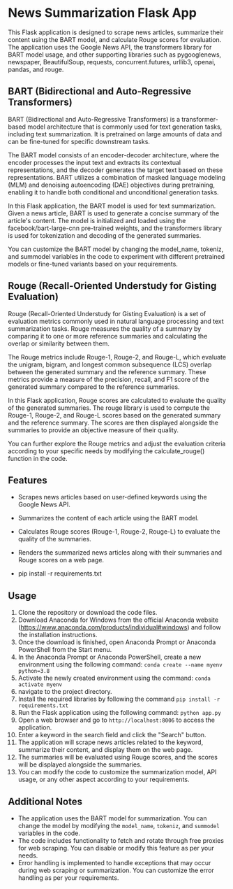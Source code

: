 # News Summarization Flask App

This Flask application is designed to scrape news articles, summarize their content using the BART model, and calculate Rouge scores for evaluation. The application uses the Google News API, the transformers library for BART model usage, and other supporting libraries such as pygooglenews, newspaper, BeautifulSoup, requests, concurrent.futures, urllib3, openai, pandas, and rouge.

## BART (Bidirectional and Auto-Regressive Transformers)

BART (Bidirectional and Auto-Regressive Transformers) is a transformer-based model architecture that is commonly used for text generation tasks, including text summarization. It is pretrained on large amounts of data and can be fine-tuned for specific downstream tasks.

The BART model consists of an encoder-decoder architecture, where the encoder processes the input text and extracts its contextual representations, and the decoder generates the target text based on these representations. BART utilizes a combination of masked language modeling (MLM) and denoising autoencoding (DAE) objectives during pretraining, enabling it to handle both conditional and unconditional generation tasks.

In this Flask application, the BART model is used for text summarization. Given a news article, BART is used to generate a concise summary of the article's content. The model is initialized and loaded using the facebook/bart-large-cnn pre-trained weights, and the transformers library is used for tokenization and decoding of the generated summaries.

You can customize the BART model by changing the model_name, tokeniz, and summodel variables in the code to experiment with different pretrained models or fine-tuned variants based on your requirements.

## Rouge (Recall-Oriented Understudy for Gisting Evaluation)

Rouge (Recall-Oriented Understudy for Gisting Evaluation) is a set of evaluation metrics commonly used in natural language processing and text summarization tasks. Rouge measures the quality of a summary by comparing it to one or more reference summaries and calculating the overlap or similarity between them.

The Rouge metrics include Rouge-1, Rouge-2, and Rouge-L, which evaluate the unigram, bigram, and longest common subsequence (LCS) overlap between the generated summary and the reference summary. These metrics provide a measure of the precision, recall, and F1 score of the generated summary compared to the reference summaries.

In this Flask application, Rouge scores are calculated to evaluate the quality of the generated summaries. The rouge library is used to compute the Rouge-1, Rouge-2, and Rouge-L scores based on the generated summary and the reference summary. The scores are then displayed alongside the summaries to provide an objective measure of their quality.

You can further explore the Rouge metrics and adjust the evaluation criteria according to your specific needs by modifying the calculate_rouge() function in the code.


## Features

- Scrapes news articles based on user-defined keywords using the Google News API.
- Summarizes the content of each article using the BART model.
- Calculates Rouge scores (Rouge-1, Rouge-2, Rouge-L) to evaluate the quality of the summaries.
- Renders the summarized news articles along with their summaries and Rouge scores on a web page.

- pip install -r requirements.txt

## Usage

1. Clone the repository or download the code files.
2. Download Anaconda for Windows from the official Anaconda website (https://www.anaconda.com/products/individual#windows) and follow the installation instructions.
3. Once the download is finished, open Anaconda Prompt or Anaconda PowerShell from the Start menu.
4. In the Anaconda Prompt or Anaconda PowerShell, create a new environment using the following command: 
`conda create --name myenv python=3.8`
5. Activate the newly created environment using the command: 
`conda activate myenv`
6. navigate to the project directory.
7. Install the required libraries by following the command
`pip install -r requirements.txt`
8. Run the Flask application using the following command: `python app.py`
9. Open a web browser and go to `http://localhost:8006` to access the application.
10. Enter a keyword in the search field and click the "Search" button.
11. The application will scrape news articles related to the keyword, summarize their content, and display them on the web page.
12. The summaries will be evaluated using Rouge scores, and the scores will be displayed alongside the summaries.
13. You can modify the code to customize the summarization model, API usage, or any other aspect according to your requirements.

## Additional Notes

- The application uses the BART model for summarization. You can change the model by modifying the `model_name`, `tokeniz`, and `summodel` variables in the code.
- The code includes functionality to fetch and rotate through free proxies for web scraping. You can disable or modify this feature as per your needs.
- Error handling is implemented to handle exceptions that may occur during web scraping or summarization. You can customize the error handling as per your requirements.

